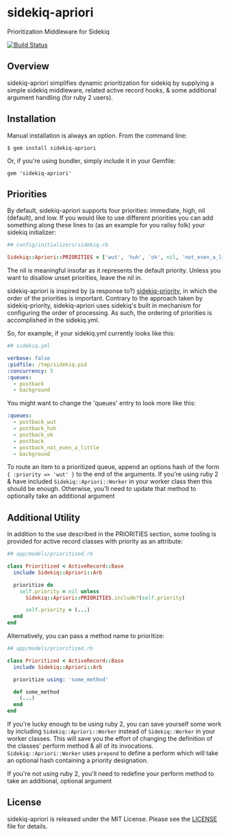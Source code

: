 sidekiq-apriori
===============
Prioritization Middleware for Sidekiq

[![Build Status](https://travis-ci.org/enova/sidekiq-apriori.png)](https://travis-ci.org/enova/sidekiq-apriori)

Overview
--------

sidekiq-apriori simplifies dynamic prioritization for sidekiq by supplying a
simple sidekiq middleware, related active record hooks, & some additional
argument handling (for ruby 2 users).

Installation
------------

Manual installation is always an option. From the command line:

    $ gem install sidekiq-apriori

Or, if you're using bundler, simply include it in your Gemfile:

    gem 'sidekiq-apriori'

Priorities
----------

By default, sidekiq-apriori supports four priorities: immediate, high, nil
(default), and low. If you would like to use different priorities you can
add something along these lines to (as an example for you railsy folk) your
sidekiq initializer:

```ruby
## config/initializers/sidekiq.rb

Sidekiq::Apriori::PRIORITIES = ['wut', 'huh', 'ok', nil, 'not_even_a_little']
```

The nil is meaningful insofar as it represents the default priority. Unless you
want to disallow unset priorities, leave the nil in.

sidekiq-apriori is inspired by (a response to?) [sidekiq-priority](https://github.com/socialpandas/sidekiq-priority), in which the
order of the priorities is important. Contrary to the approach taken by
sidekiq-priority, sidekiq-apriori uses sidekiq's built in mechanism for
configuring the order of processing. As such, the ordering of priorities is
accomplished in the sidekiq.yml.

So, for example, if your sidekiq.yml currently looks like this:

```yaml
## sidekiq.yml

verbose: false
:pidfile: /tmp/sidekiq.pid
:concurrency: 5
:queues:
  - postback
  - background
```

You might want to change the 'queues' entry to look more like this:

```yaml
:queues:
  - postback_wut
  - postback_huh
  - postback_ok
  - postback
  - postback_not_even_a_little
  - background
```

To route an item to a prioritized queue, append an options hash of the form
```{ :priority => 'wut' }``` to the end of the arguments. If you're using ruby 2
& have included ```Sidekiq::Apriori::Worker``` in your worker class then this
should be enough. Otherwise, you'll need to update that method to optionally
take an additional argument

Additional Utility
------------------

In addition to the use described in the PRIORITIES section, some tooling is
provided for active record classes with priority as an attribute:

```ruby
## app/models/prioritized.rb

class Prioritized < ActiveRecord::Base
  include Sidekiq::Apriori::Arb

  prioritize do
    self.priority = nil unless
      Sidekiq::Apriori::PRIORITIES.include?(self.priority)

      self.priority = (...)
  end
end
```

Alternatively, you can pass a method name to prioritize:

```ruby
## app/models/prioritized.rb

class Prioritized < ActiveRecord::Base
  include Sidekiq::Apriori::Arb

  prioritize using: 'some_method'

  def some_method
    (...)
  end
end
```

If you're lucky enough to be using ruby 2, you can save yourself some work by
including ```Sidekiq::Apriori::Worker``` instead of ```Sidekiq::Worker``` in your
worker classes. This will save you the effort of changing the definition of the
classes' perform method & all of its invocations. ```Sidekiq::Apriori::Worker```
uses ```prepend``` to define a perform which will take an optional hash containing
a priority designation.

If you're not using ruby 2, you'll need to redefine your perform method to take an
additional, optional argument

License
-------

sidekiq-apriori is released under the MIT License. Please see the [LICENSE](LICENSE)
file for details.
